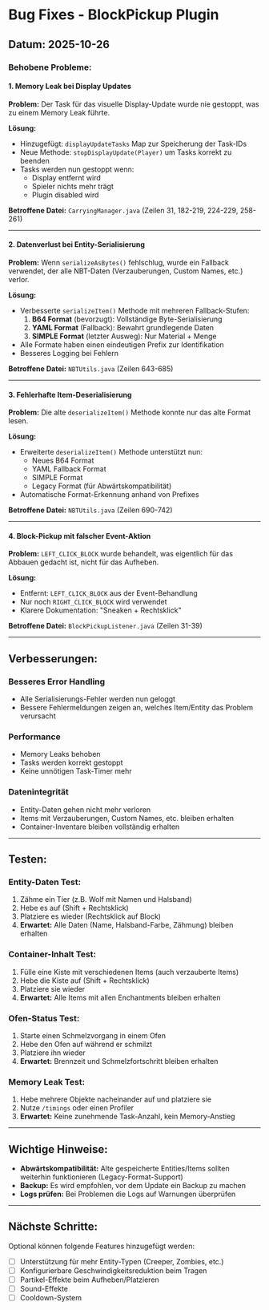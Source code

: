 # Bug Fixes - BlockPickup Plugin

## Datum: 2025-10-26

### Behobene Probleme:

#### 1. Memory Leak bei Display Updates
**Problem:** Der Task für das visuelle Display-Update wurde nie gestoppt, was zu einem Memory Leak führte.

**Lösung:**
- Hinzugefügt: `displayUpdateTasks` Map zur Speicherung der Task-IDs
- Neue Methode: `stopDisplayUpdate(Player)` um Tasks korrekt zu beenden
- Tasks werden nun gestoppt wenn:
  - Display entfernt wird
  - Spieler nichts mehr trägt
  - Plugin disabled wird

**Betroffene Datei:** `CarryingManager.java` (Zeilen 31, 182-219, 224-229, 258-261)

---

#### 2. Datenverlust bei Entity-Serialisierung
**Problem:** Wenn `serializeAsBytes()` fehlschlug, wurde ein Fallback verwendet, der alle NBT-Daten (Verzauberungen, Custom Names, etc.) verlor.

**Lösung:**
- Verbesserte `serializeItem()` Methode mit mehreren Fallback-Stufen:
  1. **B64 Format** (bevorzugt): Vollständige Byte-Serialisierung
  2. **YAML Format** (Fallback): Bewahrt grundlegende Daten
  3. **SIMPLE Format** (letzter Ausweg): Nur Material + Menge
- Alle Formate haben einen eindeutigen Prefix zur Identifikation
- Besseres Logging bei Fehlern

**Betroffene Datei:** `NBTUtils.java` (Zeilen 643-685)

---

#### 3. Fehlerhafte Item-Deserialisierung
**Problem:** Die alte `deserializeItem()` Methode konnte nur das alte Format lesen.

**Lösung:**
- Erweiterte `deserializeItem()` Methode unterstützt nun:
  - Neues B64 Format
  - YAML Fallback Format
  - SIMPLE Format
  - Legacy Format (für Abwärtskompatibilität)
- Automatische Format-Erkennung anhand von Prefixes

**Betroffene Datei:** `NBTUtils.java` (Zeilen 690-742)

---

#### 4. Block-Pickup mit falscher Event-Aktion
**Problem:** `LEFT_CLICK_BLOCK` wurde behandelt, was eigentlich für das Abbauen gedacht ist, nicht für das Aufheben.

**Lösung:**
- Entfernt: `LEFT_CLICK_BLOCK` aus der Event-Behandlung
- Nur noch `RIGHT_CLICK_BLOCK` wird verwendet
- Klarere Dokumentation: "Sneaken + Rechtsklick"

**Betroffene Datei:** `BlockPickupListener.java` (Zeilen 31-39)

---

## Verbesserungen:

### Besseres Error Handling
- Alle Serialisierungs-Fehler werden nun geloggt
- Bessere Fehlermeldungen zeigen an, welches Item/Entity das Problem verursacht

### Performance
- Memory Leaks behoben
- Tasks werden korrekt gestoppt
- Keine unnötigen Task-Timer mehr

### Datenintegrität
- Entity-Daten gehen nicht mehr verloren
- Items mit Verzauberungen, Custom Names, etc. bleiben erhalten
- Container-Inventare bleiben vollständig erhalten

---

## Testen:

### Entity-Daten Test:
1. Zähme ein Tier (z.B. Wolf mit Namen und Halsband)
2. Hebe es auf (Shift + Rechtsklick)
3. Platziere es wieder (Rechtsklick auf Block)
4. **Erwartet:** Alle Daten (Name, Halsband-Farbe, Zähmung) bleiben erhalten

### Container-Inhalt Test:
1. Fülle eine Kiste mit verschiedenen Items (auch verzauberte Items)
2. Hebe die Kiste auf (Shift + Rechtsklick)
3. Platziere sie wieder
4. **Erwartet:** Alle Items mit allen Enchantments bleiben erhalten

### Ofen-Status Test:
1. Starte einen Schmelzvorgang in einem Ofen
2. Hebe den Ofen auf während er schmilzt
3. Platziere ihn wieder
4. **Erwartet:** Brennzeit und Schmelzfortschritt bleiben erhalten

### Memory Leak Test:
1. Hebe mehrere Objekte nacheinander auf und platziere sie
2. Nutze `/timings` oder einen Profiler
3. **Erwartet:** Keine zunehmende Task-Anzahl, kein Memory-Anstieg

---

## Wichtige Hinweise:

- **Abwärtskompatibilität:** Alte gespeicherte Entities/Items sollten weiterhin funktionieren (Legacy-Format-Support)
- **Backup:** Es wird empfohlen, vor dem Update ein Backup zu machen
- **Logs prüfen:** Bei Problemen die Logs auf Warnungen überprüfen

---

## Nächste Schritte:

Optional können folgende Features hinzugefügt werden:
- [ ] Unterstützung für mehr Entity-Typen (Creeper, Zombies, etc.)
- [ ] Konfigurierbare Geschwindigkeitsreduktion beim Tragen
- [ ] Partikel-Effekte beim Aufheben/Platzieren
- [ ] Sound-Effekte
- [ ] Cooldown-System
